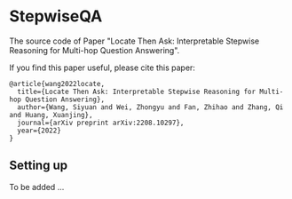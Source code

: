 # StepwiseQA
The source code of Paper "Locate Then Ask: Interpretable Stepwise Reasoning for Multi-hop Question Answering".

If you find this paper useful, please cite this paper:
```
@article{wang2022locate,
  title={Locate Then Ask: Interpretable Stepwise Reasoning for Multi-hop Question Answering},
  author={Wang, Siyuan and Wei, Zhongyu and Fan, Zhihao and Zhang, Qi and Huang, Xuanjing},
  journal={arXiv preprint arXiv:2208.10297},
  year={2022}
}
```

## Setting up
To be added ...
